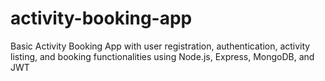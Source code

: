 # activity-booking-app
Basic Activity Booking App with user registration, authentication, activity listing, and booking functionalities using Node.js, Express, MongoDB, and JWT
